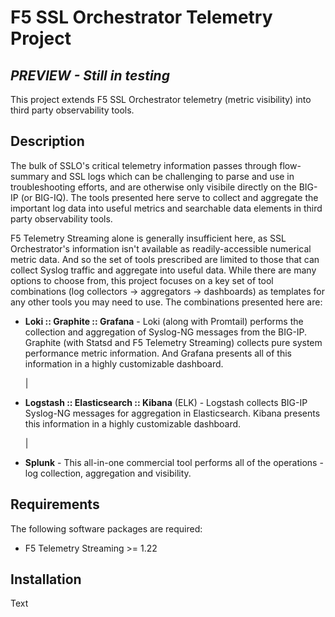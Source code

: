 # F5 SSL Orchestrator Telemetry Project
## _PREVIEW - Still in testing_

This project extends F5 SSL Orchestrator telemetry (metric visibility) into third party observability tools. 

## Description
The bulk of SSLO's critical telemetry information passes through flow-summary and SSL logs which can be challenging to parse and use in troubleshooting efforts, and are otherwise only visibile directly on the BIG-IP (or BIG-IQ). The tools presented here serve to collect and aggregate the important log data into useful metrics and searchable data elements in third party observability tools.

F5 Telemetry Streaming alone is generally insufficient here, as SSL Orchestrator's information isn't available as readily-accessible numerical metric data. And so the set of tools prescribed are limited to those that can collect Syslog traffic and aggregate into useful data. While there are many options to choose from, this project focuses on a key set of tool combinations (log collectors -> aggregators -> dashboards) as templates for any other tools you may need to use. The combinations presented here are:

- **Loki :: Graphite :: Grafana** - Loki (along with Promtail) performs the collection and aggregation of Syslog-NG messages from the BIG-IP. Graphite (with Statsd and F5 Telemetry Streaming) collects pure system performance metric information. And Grafana presents all of this information in a highly customizable dashboard.

  |

- **Logstash :: Elasticsearch :: Kibana** (ELK) - Logstash collects BIG-IP Syslog-NG messages for aggregation in Elasticsearch. Kibana presents this information in a highly customizable dashboard.

  |

- **Splunk** - This all-in-one commercial tool performs all of the operations - log collection, aggregation and visibility.



## Requirements
The following software packages are required:

- F5 Telemetry Streaming >= 1.22

## Installation
Text
